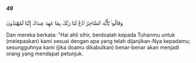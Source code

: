 ##### 49

<span class="ayah">وَقَالُوا۟ يَٰٓأَيُّهَ ٱلسَّاحِرُ ٱدْعُ لَنَا رَبَّكَ بِمَا عَهِدَ عِندَكَ إِنَّنَا لَمُهْتَدُونَ</span>

<span class="ayah_translation">Dan mereka berkata: "Hai ahli sihir, berdoalah kepada Tuhanmu untuk (melepaskan) kami sesuai dengan apa yang telah dijanjikan-Nya kepadamu; sesungguhnya kami (jika doamu dikabulkan) benar-benar akan menjadi orang yang mendapat petunjuk.</span>
